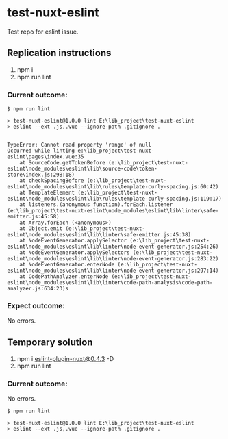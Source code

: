 # test-nuxt-eslint

Test repo for eslint issue.

## Replication instructions

1. npm i
2. npm run lint

### Current outcome:

```
$ npm run lint

> test-nuxt-eslint@1.0.0 lint E:\lib_project\test-nuxt-eslint
> eslint --ext .js,.vue --ignore-path .gitignore .


TypeError: Cannot read property 'range' of null
Occurred while linting e:\lib_project\test-nuxt-eslint\pages\index.vue:35
    at SourceCode.getTokenBefore (e:\lib_project\test-nuxt-eslint\node_modules\eslint\lib\source-code\token-store\index.js:298:18)
    at checkSpacingBefore (e:\lib_project\test-nuxt-eslint\node_modules\eslint\lib\rules\template-curly-spacing.js:60:42)
    at TemplateElement (e:\lib_project\test-nuxt-eslint\node_modules\eslint\lib\rules\template-curly-spacing.js:119:17)
    at listeners.(anonymous function).forEach.listener (e:\lib_project\test-nuxt-eslint\node_modules\eslint\lib\linter\safe-emitter.js:45:58)
    at Array.forEach (<anonymous>)
    at Object.emit (e:\lib_project\test-nuxt-eslint\node_modules\eslint\lib\linter\safe-emitter.js:45:38)
    at NodeEventGenerator.applySelector (e:\lib_project\test-nuxt-eslint\node_modules\eslint\lib\linter\node-event-generator.js:254:26)
    at NodeEventGenerator.applySelectors (e:\lib_project\test-nuxt-eslint\node_modules\eslint\lib\linter\node-event-generator.js:283:22)
    at NodeEventGenerator.enterNode (e:\lib_project\test-nuxt-eslint\node_modules\eslint\lib\linter\node-event-generator.js:297:14)
    at CodePathAnalyzer.enterNode (e:\lib_project\test-nuxt-eslint\node_modules\eslint\lib\linter\code-path-analysis\code-path-analyzer.js:634:23)s

```

### Expect outcome:

No errors.

## Temporary solution

1. npm i eslint-plugin-nuxt@0.4.3 -D
2. npm run lint

### Current outcome:

No errors.

```
$ npm run lint

> test-nuxt-eslint@1.0.0 lint E:\lib_project\test-nuxt-eslint
> eslint --ext .js,.vue --ignore-path .gitignore .

```
